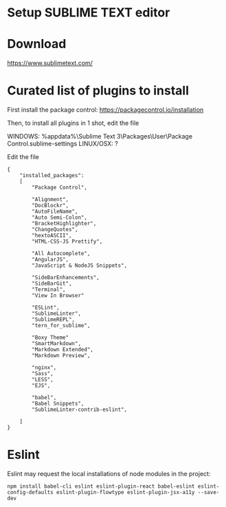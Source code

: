 Setup SUBLIME TEXT editor
=========================

# Download

https://www.sublimetext.com/

# Curated list of plugins to install

First install the package control: https://packagecontrol.io/installation

Then, to install all plugins in 1 shot, edit the file

WINDOWS: %appdata%\Sublime Text 3\Packages\User\Package Control.sublime-settings
LINUX/OSX: ?

Edit the file

```
{
	"installed_packages":
	[
		"Package Control",
	
		"Alignment",
		"DocBlockr",
		"AutoFileName",
		"Auto Semi-Colon",
		"BracketHighlighter",
		"ChangeQuotes",
		"hextoASCII",
		"HTML-CSS-JS Prettify",
		
		"All Autocomplete",
		"AngularJS",
		"JavaScript & NodeJS Snippets",
		
		"SideBarEnhancements",
		"SideBarGit",
		"Terminal",
		"View In Browser"
		
		"ESLint",
		"SublimeLinter",
		"SublimeREPL",
		"tern_for_sublime",
		
		"Boxy Theme"
		"SmartMarkdown",
		"Markdown Extended",
		"Markdown Preview",
		
		"nginx",
		"Sass",
		"LESS",
		"EJS",
		
		"babel",
		"Babel Snippets",
		"SublimeLinter-contrib-eslint",
		
	]
}
```


# Eslint

Eslint may request the local installations of node modules in the project:

```
npm install babel-cli eslint eslint-plugin-react babel-eslint eslint-config-defaults eslint-plugin-flowtype eslint-plugin-jsx-a11y --save-dev
```
